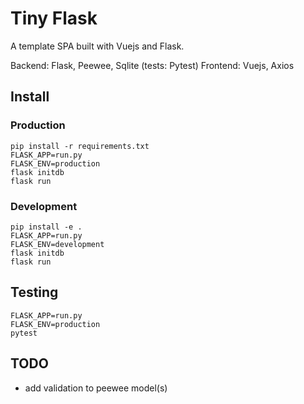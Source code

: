 # Tiny Flask

A template SPA built with Vuejs and Flask.

Backend: Flask, Peewee, Sqlite (tests: Pytest)
Frontend: Vuejs, Axios

## Install

### Production

```
pip install -r requirements.txt
FLASK_APP=run.py
FLASK_ENV=production
flask initdb
flask run
```

### Development

```
pip install -e .
FLASK_APP=run.py
FLASK_ENV=development
flask initdb
flask run
```

## Testing

```
FLASK_APP=run.py
FLASK_ENV=production
pytest
```

## TODO

- add validation to peewee model(s)
